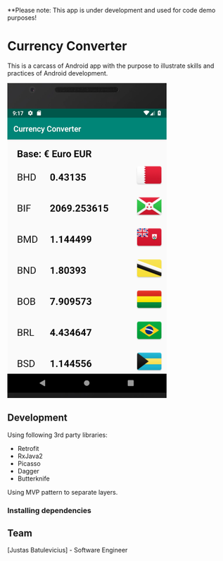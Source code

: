 **Please note: This app is under development and used for code demo purposes!

# Currency Converter

This is a carcass of Android app with the purpose to illustrate skills and practices of Android development. 

![Screenshot](screenshot1.png?raw=true "Currency Converter")

## Development

Using following 3rd party libraries:
- Retrofit
- RxJava2
- Picasso
- Dagger
- Butterknife

Using MVP pattern to separate layers.

### Installing dependencies

## Team
[Justas Batulevicius] - Software Engineer
